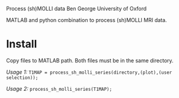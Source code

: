 Process (sh)MOLLI data
Ben George
University of Oxford

MATLAB and python combination to process (sh)MOLLI MRI data.

# Install
Copy files to MATLAB path. Both files must be in the same directory.

*Usage 1:*
`T1MAP = process_sh_molli_series(directory,(plot),(user selection));`

*Usage 2:*
`process_sh_molli_series(T1MAP);`

